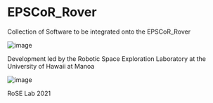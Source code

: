 # EPSCoR_Rover
Collection of Software to be integrated onto the EPSCoR_Rover
 
 ![image](https://user-images.githubusercontent.com/73312444/140884325-ac975442-70c6-4ada-87e6-022ea52449d3.png)

Development led by the Robotic Space Exploration Laboratory at the University of Hawaii at Manoa

![image](https://user-images.githubusercontent.com/73312444/140886017-e3125211-1139-4597-bd26-41170571375e.png)

RoSE Lab 2021

